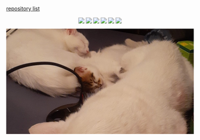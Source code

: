 [repository list](REPOS.md)
<p align="center">

<a href="https://github.com/YoraiLevi/advanced_broadcasting">
<img align="center" src="https://github-readme-stats-one-theta-17.vercel.app/api/pin/?username=YoraiLevi&repo=advanced_broadcasting&theme=github_dark&max_lines=2" /></a>
<a href="https://github.com/YoraiLevi/YoraiLevi">
<img align="center" src="https://github-readme-stats-one-theta-17.vercel.app/api/pin/?username=YoraiLevi&repo=YoraiLevi&theme=github_dark&max_lines=2" /></a>
<a href="https://github.com/YoraiLevi/ansible_collections">
<img align="center" src="https://github-readme-stats-one-theta-17.vercel.app/api/pin/?username=YoraiLevi&repo=ansible_collections&theme=github_dark&max_lines=2" /></a>
<a href="https://github.com/YoraiLevi/MyFuckingWikiOfEverything">
<img align="center" src="https://github-readme-stats-one-theta-17.vercel.app/api/pin/?username=YoraiLevi&repo=MyFuckingWikiOfEverything&theme=github_dark&max_lines=2" /></a>
<a href="https://github.com/YoraiLevi/ansible_playbooks">
<img align="center" src="https://github-readme-stats-one-theta-17.vercel.app/api/pin/?username=YoraiLevi&repo=ansible_playbooks&theme=github_dark&max_lines=2" /></a>
<a href="https://github.com/YoraiLevi/autohotkeys">
<img align="center" src="https://github-readme-stats-one-theta-17.vercel.app/api/pin/?username=YoraiLevi&repo=autohotkeys&theme=github_dark&max_lines=2" /></a>

![](resources/README/header_image.jpg)
</p>

